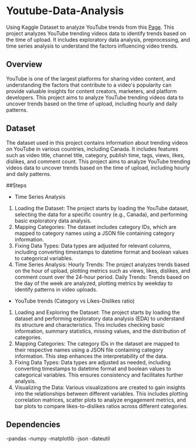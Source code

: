 # Youtube-Data-Analysis
Using Kaggle Dataset to analyze YouTube trends from this [Page](https://www.kaggle.com/datasets/datasnaek/youtube-new?select=CAvideos.csv).
This project analyzes YouTube trending videos data to identify trends based on the time of upload. It includes exploratory data analysis, preprocessing, and time series analysis to understand the factors influencing video trends.

## Overview

YouTube is one of the largest platforms for sharing video content, and understanding the factors that contribute to a video's popularity can provide valuable insights for content creators, marketers, and platform developers. This project aims to analyze YouTube trending videos data to uncover trends based on the time of upload, including hourly and daily patterns.

## Dataset

The dataset used in this project contains information about trending videos on YouTube in various countries, including Canada. It includes features such as video title, channel title, category, publish time, tags, views, likes, dislikes, and comment count. This project aims to analyze YouTube trending videos data to uncover trends based on the time of upload, including hourly and daily patterns.

##Steps
- Time Series Analysis

1. Loading the Dataset: The project starts by loading the YouTube dataset, selecting the data for a specific country (e.g., Canada), and performing basic exploratory data analysis.
2. Mapping Categories: The dataset includes category IDs, which are mapped to category names using a JSON file containing category information.
3. Fixing Data Types: Data types are adjusted for relevant columns, including converting timestamps to datetime format and boolean values to categorical variables.
4. Time Series Analysis:
     Hourly Trends: The project analyzes trends based on the hour of upload, plotting metrics such as views, likes, dislikes, and comment count over the 24-hour period.
     Daily Trends: Trends based on the day of the week are analyzed, plotting metrics by weekday to identify patterns in video uploads.
   
- YouTube trends (Category vs Likes-Dislikes ratio)
1. Loading and Exploring the Dataset: The project starts by loading the dataset and performing exploratory data analysis (EDA) to understand its structure and characteristics. This includes checking basic information, summary statistics, missing values, and the distribution of categories.
2. Mapping Categories: The category IDs in the dataset are mapped to their respective names using a JSON file containing category information. This step enhances the interpretability of the data.
3. Fixing Data Types: Data types are adjusted as needed, including converting timestamps to datetime format and boolean values to categorical variables. This ensures consistency and facilitates further analysis.
4. Visualizing the Data: Various visualizations are created to gain insights into the relationships between different variables. This includes plotting correlation matrices, scatter plots to analyze engagement metrics, and bar plots to compare likes-to-dislikes ratios across different categories.

## Dependencies

-pandas
-numpy
-matplotlib
-json
-dateutil

